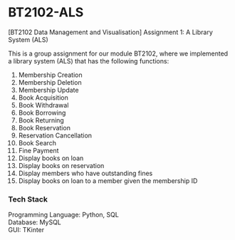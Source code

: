# BT2102-ALS
[BT2102 Data Management and Visualisation] Assignment 1: A Library System (ALS)

This is a group assignment for our module BT2102, where we implemented a library system (ALS) that has the following functions:

  1. Membership Creation  
  2. Membership Deletion  
  3. Membership Update  
  4. Book Acquisition  
  5. Book Withdrawal  
  6. Book Borrowing  
  7. Book Returning  
  8. Book Reservation  
  9. Reservation Cancellation  
  10. Book Search  
  11. Fine Payment  
  12. Display books on loan  
  13. Display books on reservation  
  14. Display members who have outstanding fines  
  15. Display books on loan to a member given the membership ID  
  
### Tech Stack
Programming Language: Python, SQL  
Database: MySQL  
GUI: TKinter
